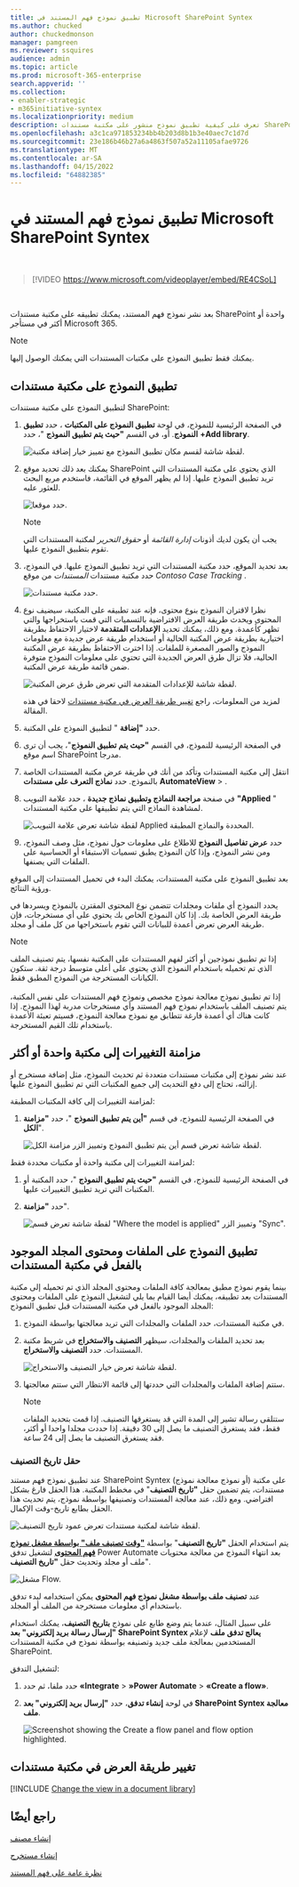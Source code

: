 ```yaml
---
title: تطبيق نموذج فهم المستند في Microsoft SharePoint Syntex
ms.author: chucked
author: chuckedmonson
manager: pamgreen
ms.reviewer: ssquires
audience: admin
ms.topic: article
ms.prod: microsoft-365-enterprise
search.appverid: ''
ms.collection:
- enabler-strategic
- m365initiative-syntex
ms.localizationpriority: medium
description: تعرف على كيفية تطبيق نموذج منشور على مكتبة مستندات SharePoint في Microsoft SharePoint Syntex.
ms.openlocfilehash: a3c1ca971853234bb4b203d8b1b3e40aec7c1d7d
ms.sourcegitcommit: 23e186b46b27a6a4863f507a52a11105afae9726
ms.translationtype: MT
ms.contentlocale: ar-SA
ms.lasthandoff: 04/15/2022
ms.locfileid: "64882385"
---
```

# <a name="apply-a-document-understanding-model-in-microsoft-sharepoint-syntex"></a>تطبيق نموذج فهم المستند في Microsoft SharePoint Syntex

</br>

> [!VIDEO https://www.microsoft.com/videoplayer/embed/RE4CSoL]

</br>

بعد نشر نموذج فهم المستند، يمكنك تطبيقه على مكتبة مستندات SharePoint واحدة أو أكثر في مستأجر Microsoft 365.

> [!NOTE]
> يمكنك فقط تطبيق النموذج على مكتبات المستندات التي يمكنك الوصول إليها.


## <a name="apply-your-model-to-a-document-library"></a>تطبيق النموذج على مكتبة مستندات

لتطبيق النموذج على مكتبة مستندات SharePoint:

1. في الصفحة الرئيسية للنموذج، في لوحة **تطبيق النموذج على المكتبات** ، حدد **تطبيق النموذج**. أو، في القسم **"حيث يتم تطبيق النموذج** "، حدد **+Add library**.

    ![لقطة شاشة لقسم مكان تطبيق النموذج مع تمييز خيار إضافة مكتبة.](../media/content-understanding/apply-to-library.png)

2. يمكنك بعد ذلك تحديد موقع SharePoint الذي يحتوي على مكتبة المستندات التي تريد تطبيق النموذج عليها. إذا لم يظهر الموقع في القائمة، فاستخدم مربع البحث للعثور عليه.

    ![حدد موقعا.](../media/content-understanding/site-search.png)

    > [!NOTE]
    > يجب أن يكون لديك أذونات *إدارة القائمة* أو *حقوق التحرير* لمكتبة المستندات التي تقوم بتطبيق النموذج عليها.

3. بعد تحديد الموقع، حدد مكتبة المستندات التي تريد تطبيق النموذج عليها. في النموذج، حدد مكتبة مستندات *المستندات* من موقع *Contoso Case Tracking* .

    ![حدد مكتبة مستندات.](../media/content-understanding/select-doc-library.png)

4. نظرا لاقتران النموذج بنوع محتوى، فإنه عند تطبيقه على المكتبة، سيضيف نوع المحتوى ويحدث طريقة العرض الافتراضية بالتسميات التي قمت باستخراجها والتي تظهر كأعمدة. ومع ذلك، يمكنك تحديد **الإعدادات المتقدمة** لاختيار الاحتفاظ بطريقة اختيارية بطريقة عرض المكتبة الحالية أو استخدام طريقة عرض جديدة مع معلومات النموذج والصور المصغرة للملفات. إذا اخترت الاحتفاظ بطريقة عرض المكتبة الحالية، فلا تزال طرق العرض الجديدة التي تحتوي على معلومات النموذج متوفرة ضمن قائمة طريقة عرض المكتبة.

    ![لقطة شاشة للإعدادات المتقدمة التي تعرض طرق عرض المكتبة.](../media/content-understanding/library-view.png)

    لمزيد من المعلومات، راجع [تغيير طريقة العرض في مكتبة مستندات](#change-the-view-in-a-document-library) لاحقا في هذه المقالة.

5. حدد **"إضافة** " لتطبيق النموذج على المكتبة.

6. في الصفحة الرئيسية للنموذج، في القسم **"حيث يتم تطبيق النموذج**"، يجب أن ترى اسم موقع SharePoint مدرجا.

7. انتقل إلى مكتبة المستندات وتأكد من أنك في طريقة عرض مكتبة المستندات الخاصة بالنموذج. حدد **نماذج التعرف على مستندات** **AutomateView** > .

8. في صفحة **مراجعة النماذج وتطبيق نماذج جديدة** ، حدد علامة التبويب **"Applied** " لمشاهدة النماذج التي يتم تطبيقها على مكتبة المستندات.

    ![لقطة شاشة تعرض علامة التبويب Applied المحددة والنماذج المطبقة.](../media/content-understanding/applied-models.png) 

9. حدد **عرض تفاصيل النموذج** للاطلاع على معلومات حول نموذج، مثل وصف النموذج، ومن نشر النموذج، وإذا كان النموذج يطبق تسميات الاستبقاء أو الحساسية على الملفات التي يصنفها.

بعد تطبيق النموذج على مكتبة المستندات، يمكنك البدء في تحميل المستندات إلى الموقع ورؤية النتائج.

يحدد النموذج أي ملفات ومجلدات تتضمن نوع المحتوى المقترن بالنموذج ويسردها في طريقة العرض الخاصة بك. إذا كان النموذج الخاص بك يحتوي على أي مستخرجات، فإن طريقة العرض تعرض أعمدة للبيانات التي تقوم باستخراجها من كل ملف أو مجلد.

> [!NOTE]
> إذا تم تطبيق نموذجين أو أكثر لفهم المستندات على المكتبة نفسها، يتم تصنيف الملف الذي تم تحميله باستخدام النموذج الذي يحتوي على أعلى متوسط درجة ثقة. ستكون الكيانات المستخرجة من النموذج المطبق فقط. <br><br>إذا تم تطبيق نموذج معالجة نموذج مخصص ونموذج فهم المستندات على نفس المكتبة، يتم تصنيف الملف باستخدام نموذج فهم المستند وأي مستخرجات مدربة لهذا النموذج. إذا كانت هناك أي أعمدة فارغة تتطابق مع نموذج معالجة النموذج، فسيتم تعبئة الأعمدة باستخدام تلك القيم المستخرجة.

## <a name="sync-changes-to-one-or-more-libraries"></a>مزامنة التغييرات إلى مكتبة واحدة أو أكثر

عند نشر نموذج إلى مكتبات مستندات متعددة ثم تحديث النموذج، مثل إضافة مستخرج أو إزالته، تحتاج إلى دفع التحديث إلى جميع المكتبات التي تم تطبيق النموذج عليها.

لمزامنة التغييرات إلى كافة المكتبات المطبقة:

1. في الصفحة الرئيسية للنموذج، في قسم **"أين يتم تطبيق النموذج** "، حدد **"مزامنة الكل**".

    ![لقطة شاشة تعرض قسم أين يتم تطبيق النموذج وتمييز الزر مزامنة الكل.](../media/content-understanding/sync-all-button.png) 

لمزامنة التغييرات إلى مكتبة واحدة أو مكتبات محددة فقط:

1. في الصفحة الرئيسية للنموذج، في القسم **"حيث يتم تطبيق النموذج** "، حدد المكتبة أو المكتبات التي تريد تطبيق التغييرات عليها.

2. حدد **"مزامنة**".

    ![لقطة شاشة تعرض قسم "Where the model is applied" وتمييز الزر "Sync".](../media/content-understanding/sync-button.png) 

## <a name="apply-the-model-to-files-and-folder-content-already-in-the-document-library"></a>تطبيق النموذج على الملفات ومحتوى المجلد الموجود بالفعل في مكتبة المستندات

بينما يقوم نموذج مطبق بمعالجة كافة الملفات ومحتوى المجلد الذي تم تحميله إلى مكتبة المستندات بعد تطبيقه، يمكنك أيضا القيام بما يلي لتشغيل النموذج على الملفات ومحتوى المجلد الموجود بالفعل في مكتبة المستندات قبل تطبيق النموذج:

1. في مكتبة المستندات، حدد الملفات والمجلدات التي تريد معالجتها بواسطة النموذج.

2. بعد تحديد الملفات والمجلدات، سيظهر **التصنيف والاستخراج** في شريط مكتبة المستندات. حدد **التصنيف والاستخراج**.

      ![لقطة شاشة تعرض خيار التصنيف والاستخراج.](../media/content-understanding/extract-classify.png) 

3. ستتم إضافة الملفات والمجلدات التي حددتها إلى قائمة الانتظار التي ستتم معالجتها.

    > [!NOTE]
    > ستتلقى رسالة تشير إلى المدة التي قد يستغرقها التصنيف. إذا قمت بتحديد الملفات فقط، فقد يستغرق التصنيف ما يصل إلى 30 دقيقة. إذا حددت مجلدا واحدا أو أكثر، فقد يستغرق التصنيف ما يصل إلى 24 ساعة.

### <a name="classification-date-field"></a>حقل تاريخ التصنيف

عند تطبيق نموذج فهم مستند SharePoint Syntex (أو نموذج معالجة نموذج) على مكتبة مستندات، يتم تضمين حقل **"تاريخ التصنيف**" في مخطط المكتبة. هذا الحقل فارغ بشكل افتراضي. ومع ذلك، عند معالجة المستندات وتصنيفها بواسطة نموذج، يتم تحديث هذا الحقل بطابع تاريخ-وقت الإكمال. 

   ![لقطة شاشة لمكتبة مستندات تعرض عمود تاريخ التصنيف.](../media/content-understanding/class-date-column.png) 

يتم استخدام الحقل **"تاريخ التصنيف**" بواسطة [**"وقت تصنيف ملف" بواسطة مشغل نموذج فهم المحتوى**](/connectors/sharepointonline/#when-a-file-is-classified-by-a-content-understanding-model) لتشغيل تدفق Power Automate بعد انتهاء النموذج من معالجة محتويات ملف أو مجلد وتحديث حقل **"تاريخ التصنيف**".

   ![مشغل Flow.](../media/content-understanding/trigger.png)

عند **تصنيف ملف بواسطة مشغل نموذج فهم المحتوى** يمكن استخدامه لبدء تدفق باستخدام أي معلومات مستخرجة من الملف أو المجلد.

على سبيل المثال، عندما يتم وضع طابع على نموذج **بتاريخ التصنيف**، يمكنك استخدام **"إرسال رسالة بريد إلكتروني" بعد SharePoint Syntex يعالج تدفق ملف** لإعلام المستخدمين بمعالجة ملف جديد وتصنيفه بواسطة نموذج في مكتبة المستندات SharePoint.

لتشغيل التدفق:

1. حدد ملفا، ثم حدد **«Integrate** > **»Power Automate** > **«Create a flow»**.

2. في لوحة **إنشاء تدفق**، حدد **"إرسال بريد إلكتروني" بعد SharePoint Syntex معالجة ملف**.

    ![Screenshot showing the Create a flow panel and flow option highlighted.](../media/content-understanding/integrate-create-flow.png) 

## <a name="change-the-view-in-a-document-library"></a>تغيير طريقة العرض في مكتبة مستندات

[!INCLUDE [Change the view in a document library](../includes/change-library-view.md)]

## <a name="see-also"></a>راجع أيضًا

[إنشاء مصنف](create-a-classifier.md)

[إنشاء مستخرج](create-an-extractor.md)

[نظرة عامة على فهم المستند](document-understanding-overview.md)
